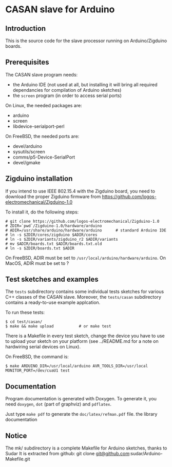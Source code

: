 CASAN slave for Arduino
=====================

Introduction
------------

This is the source code for the slave processor running on
Arduino/Zigduino boards.


Prerequisites
-------------

The CASAN slave program needs:
- the Arduino IDE (not used at all, but installing it will bring all
    required dependancies for compilation of Arduino sketches)
- the `screen` program (in order to access serial ports)


On Linux, the needed packages are:
- arduino
- screen
- libdevice-serialport-perl

On FreeBSD, the needed ports are:
- devel/arduino
- sysutils/screen
- comms/p5-Device-SerialPort
- devel/gmake

Zigduino installation
---------------------

If you intend to use IEEE 802.15.4 with the Zigduino board, you
need to download the proper Zigduino firmware from
https://github.com/logos-electromechanical/Zigduino-1.0

To install it, do the following steps:

    # git clone https://github.com/logos-electromechanical/Zigduino-1.0
    # ZDIR=`pwd`/Zigduino-1.0/hardware/arduino
    # ADIR=/usr/share/arduino/hardware/arduino		# standard Arduino IDE
    # ln -s $ZDIR/cores/zigduino $ADIR/cores
    # ln -s $ZDIR/variants/zigduino_r2 $ADIR/variants
    # mv $ADIR/boards.txt $ADIR/boards.txt.old
    # ln -s $ZDIR/boards.txt $ADIR

On FreeBSD, ADIR must be set to `/usr/local/arduino/hardware/arduino`.
On MacOS, ADIR must be set to ?


Test sketches and examples
--------------------------

The `tests` subdirectory contains some individual tests sketches
for various C++ classes of the CASAN slave. Moreover, the `tests/casan`
subdirectory contains a ready-to-use example applcation.

To run these tests:

    $ cd test/casan/
    $ make && make upload			# or make test

There is a Makefile in every test sketch, change the device you have to use 
to upload your sketch on your platform (see ../README.md for a note on
hardwiring serial devices on Linux).

On FreeBSD, the command is:

    $ make ARDUINO_DIR=/usr/local/arduino AVR_TOOLS_DIR=/usr/local MONITOR_PORT=/dev/cuaU1 test


Documentation
-------------

Program documentation is generated with Doxygen. To generate it, you need
`doxygen`, `dot` (part of graphviz) and `pdflatex`.

Just type `make pdf` to generate the `doc/latex/refman.pdf` file.
the library documentation


Notice
------

The mk/ subdirectory is a complete Makefile for Arduino sketches,
thanks to Sudar
It is extracted from github:
    git clone git@github.com:sudar/Arduino-Makefile.git
